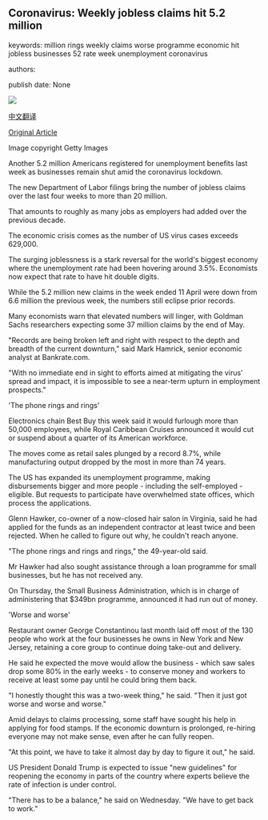 ## Coronavirus: Weekly jobless claims hit 5.2 million

keywords: million rings weekly claims worse programme economic hit jobless businesses 52 rate week unemployment coronavirus

authors: 

publish date: None

![](https://ichef.bbci.co.uk/news/1024/branded_news/11BA4/production/_111821627_gettyimages-1208303635.jpg)

[中文翻译](Coronavirus%3A%20Weekly%20jobless%20claims%20hit%205.2%20million_zh.md)

[Original Article](https://www.bbc.com/news/business-52312367)

Image copyright Getty Images

Another 5.2 million Americans registered for unemployment benefits last week as businesses remain shut amid the coronavirus lockdown.

The new Department of Labor filings bring the number of jobless claims over the last four weeks to more than 20 million.

That amounts to roughly as many jobs as employers had added over the previous decade.

The economic crisis comes as the number of US virus cases exceeds 629,000.

The surging joblessness is a stark reversal for the world's biggest economy where the unemployment rate had been hovering around 3.5%. Economists now expect that rate to have hit double digits.

While the 5.2 million new claims in the week ended 11 April were down from 6.6 million the previous week, the numbers still eclipse prior records.

Many economists warn that elevated numbers will linger, with Goldman Sachs researchers expecting some 37 million claims by the end of May.

"Records are being broken left and right with respect to the depth and breadth of the current downturn," said Mark Hamrick, senior economic analyst at Bankrate.com.

"With no immediate end in sight to efforts aimed at mitigating the virus' spread and impact, it is impossible to see a near-term upturn in employment prospects."

'The phone rings and rings'

Electronics chain Best Buy this week said it would furlough more than 50,000 employees, while Royal Caribbean Cruises announced it would cut or suspend about a quarter of its American workforce.

The moves come as retail sales plunged by a record 8.7%, while manufacturing output dropped by the most in more than 74 years.

The US has expanded its unemployment programme, making disbursements bigger and more people - including the self-employed - eligible. But requests to participate have overwhelmed state offices, which process the applications.

Glenn Hawker, co-owner of a now-closed hair salon in Virginia, said he had applied for the funds as an independent contractor at least twice and been rejected. When he called to figure out why, he couldn't reach anyone.

"The phone rings and rings and rings," the 49-year-old said.

Mr Hawker had also sought assistance through a loan programme for small businesses, but he has not received any.

On Thursday, the Small Business Administration, which is in charge of administering that $349bn programme, announced it had run out of money.

'Worse and worse'

Restaurant owner George Constantinou last month laid off most of the 130 people who work at the four businesses he owns in New York and New Jersey, retaining a core group to continue doing take-out and delivery.

He said he expected the move would allow the business - which saw sales drop some 80% in the early weeks - to conserve money and workers to receive at least some pay until he could bring them back.

"I honestly thought this was a two-week thing," he said. "Then it just got worse and worse and worse."

Amid delays to claims processing, some staff have sought his help in applying for food stamps. If the economic downturn is prolonged, re-hiring everyone may not make sense, even after he can fully reopen.

"At this point, we have to take it almost day by day to figure it out," he said.

US President Donald Trump is expected to issue "new guidelines" for reopening the economy in parts of the country where experts believe the rate of infection is under control.

"There has to be a balance," he said on Wednesday. "We have to get back to work."